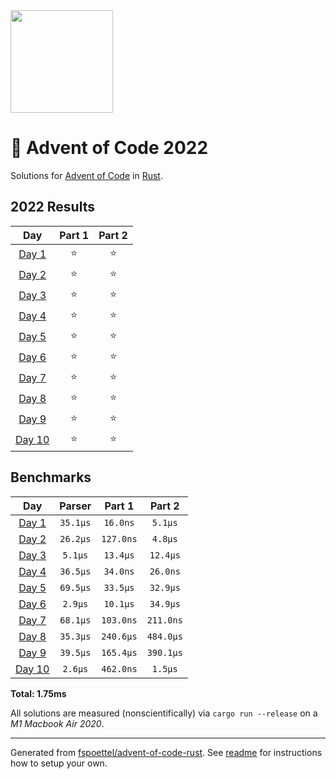 <img src="./.assets/christmas_ferris.png" width="164">

# 🎄 Advent of Code 2022

Solutions for [Advent of Code](https://adventofcode.com/) in [Rust](https://www.rust-lang.org/).

<!--- advent_readme_stars table --->
## 2022 Results

| Day | Part 1 | Part 2 |
| :---: | :---: | :---: |
| [Day 1](https://adventofcode.com/2022/day/1) | ⭐ | ⭐ |
| [Day 2](https://adventofcode.com/2022/day/2) | ⭐ | ⭐ |
| [Day 3](https://adventofcode.com/2022/day/3) | ⭐ | ⭐ |
| [Day 4](https://adventofcode.com/2022/day/4) | ⭐ | ⭐ |
| [Day 5](https://adventofcode.com/2022/day/5) | ⭐ | ⭐ |
| [Day 6](https://adventofcode.com/2022/day/6) | ⭐ | ⭐ |
| [Day 7](https://adventofcode.com/2022/day/7) | ⭐ | ⭐ |
| [Day 8](https://adventofcode.com/2022/day/8) | ⭐ | ⭐ |
| [Day 9](https://adventofcode.com/2022/day/9) | ⭐ | ⭐ |
| [Day 10](https://adventofcode.com/2022/day/10) | ⭐ | ⭐ |
<!--- advent_readme_stars table --->

<!--- benchmarking table --->
## Benchmarks

| Day | Parser | Part 1 | Part 2 |
| :---: | :---: | :---: | :---:  |
| [Day 1](./src/bin/01.rs) | `35.1µs` | `16.0ns` | `5.1µs` |
| [Day 2](./src/bin/02.rs) | `26.2µs` | `127.0ns` | `4.8µs` |
| [Day 3](./src/bin/03.rs) | `5.1µs` | `13.4µs` | `12.4µs` |
| [Day 4](./src/bin/04.rs) | `36.5µs` | `34.0ns` | `26.0ns` |
| [Day 5](./src/bin/05.rs) | `69.5µs` | `33.5µs` | `32.9µs` |
| [Day 6](./src/bin/06.rs) | `2.9µs` | `10.1µs` | `34.9µs` |
| [Day 7](./src/bin/07.rs) | `68.1µs` | `103.0ns` | `211.0ns` |
| [Day 8](./src/bin/08.rs) | `35.3µs` | `240.6µs` | `484.0µs` |
| [Day 9](./src/bin/09.rs) | `39.5µs` | `165.4µs` | `390.1µs` |
| [Day 10](./src/bin/10.rs) | `2.6µs` | `462.0ns` | `1.5µs` |

**Total: 1.75ms**
<!--- benchmarking table --->

All solutions are measured (nonscientifically) via `cargo run --release` on a _M1 Macbook Air 2020_.

---

Generated from [fspoettel/advent-of-code-rust](https://github.com/fspoettel/advent-of-code-rust). See [readme](https://github.com/fspoettel/advent-of-code-rust#readme) for instructions how to setup your own.
